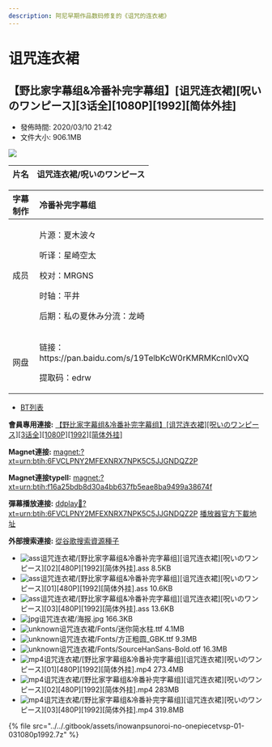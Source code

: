 ```yaml
---
description: 阿尼早期作品数码修复的《诅咒的连衣裙》
---
```


# 诅咒连衣裙

## 【野比家字幕组&冷番补完字幕组】\[诅咒连衣裙\]\[呪いのワンピース\]\[3话全\]\[1080P\]\[1992\]\[简体外挂\]

* 發佈時間: 2020/03/10 21:42
* 文件大小: 906.1MB



![](https://lain.bgm.tv/pic/cover/l/50/b5/194886_qjpZb.jpg)



| 片名 | 诅咒连衣裙/呪いのワンピース |
| :--- | :--- |


<table>
  <thead>
    <tr>
      <th style="text-align:left">&#x5B57;&#x5E55;&#x5236;&#x4F5C;</th>
      <th style="text-align:left">&#x51B7;&#x756A;&#x8865;&#x5B8C;&#x5B57;&#x5E55;&#x7EC4;</th>
    </tr>
  </thead>
  <tbody>
    <tr>
      <td style="text-align:left">&#x6210;&#x5458;</td>
      <td style="text-align:left">
        <p>&#x7247;&#x6E90;&#xFF1A;&#x590F;&#x6728;&#x6CE2;&#x3005;</p>
        <p>&#x542C;&#x8BD1;&#xFF1A;&#x661F;&#x5D0E;&#x7A7A;&#x592A;</p>
        <p>&#x6821;&#x5BF9;&#xFF1A;MRGNS</p>
        <p>&#x65F6;&#x8F74;&#xFF1A;&#x5E73;&#x4E95;</p>
        <p>&#x540E;&#x671F;&#xFF1A;&#x79C1;&#x306E;&#x590F;&#x4F11;&#x307F;&#x5206;&#x6D41;&#xFF1A;&#x9F99;&#x5D0E;</p>
      </td>
    </tr>
    <tr>
      <td style="text-align:left">&#x7F51;&#x76D8;</td>
      <td style="text-align:left">
        <p>&#x94FE;&#x63A5;&#xFF1A;https://pan.baidu.com/s/19TelbKcW0rKMRMKcnl0vXQ</p>
        <p>&#x63D0;&#x53D6;&#x7801;&#xFF1A;edrw</p>
      </td>
    </tr>
  </tbody>
</table>

* [BT列表](https://dmhy.anoneko.com/topics/view/536771_3_480P_1992.html#tabs-1)

**會員專用連接:** [【野比家字幕组&冷番补完字幕组】\[诅咒连衣裙\]\[呪いのワンピース\]\[3话全\]\[1080P\]\[1992\]\[简体外挂\]](https://dl.dmhy.org/2020/03/10/f16a25bdb8d30a4bb637fb5eae8ba9499a38674f.torrent)

**Magnet連接:** [magnet:?xt=urn:btih:6FVCLPNY2MFEXNRX7NPK5C5JJGNDQZ2P](magnet:?xt=urn:btih:6FVCLPNY2MFEXNRX7NPK5C5JJGNDQZ2P&dn=&tr=http%3A%2F%2F104.238.198.186%3A8000%2Fannounce&tr=udp%3A%2F%2F104.238.198.186%3A8000%2Fannounce&tr=http%3A%2F%2Ftracker.openbittorrent.com%3A80%2Fannounce&tr=udp%3A%2F%2Ftracker3.itzmx.com%3A6961%2Fannounce&tr=http%3A%2F%2Ftracker4.itzmx.com%3A2710%2Fannounce&tr=http%3A%2F%2Ftracker.publicbt.com%3A80%2Fannounce&tr=http%3A%2F%2Ftracker.prq.to%2Fannounce&tr=http%3A%2F%2Fopen.acgtracker.com%3A1096%2Fannounce&tr=https%3A%2F%2Ft-115.rhcloud.com%2Fonly_for_ylbud&tr=http%3A%2F%2Ftracker1.itzmx.com%3A8080%2Fannounce&tr=http%3A%2F%2Ftracker2.itzmx.com%3A6961%2Fannounce&tr=udp%3A%2F%2Ftracker1.itzmx.com%3A8080%2Fannounce&tr=udp%3A%2F%2Ftracker2.itzmx.com%3A6961%2Fannounce&tr=udp%3A%2F%2Ftracker3.itzmx.com%3A6961%2Fannounce&tr=udp%3A%2F%2Ftracker4.itzmx.com%3A2710%2Fannounce)

**Magnet連接typeII:** [magnet:?xt=urn:btih:f16a25bdb8d30a4bb637fb5eae8ba9499a38674f](magnet:?xt=urn:btih:f16a25bdb8d30a4bb637fb5eae8ba9499a38674f)

**彈幕播放連接:** [ddplay:magnet:?xt=urn:btih:6FVCLPNY2MFEXNRX7NPK5C5JJGNDQZ2P](ddplay:magnet:?xt=urn:btih:6FVCLPNY2MFEXNRX7NPK5C5JJGNDQZ2P&dn=&tr=http%3A%2F%2F104.238.198.186%3A8000%2Fannounce&tr=udp%3A%2F%2F104.238.198.186%3A8000%2Fannounce&tr=http%3A%2F%2Ftracker.openbittorrent.com%3A80%2Fannounce&tr=udp%3A%2F%2Ftracker3.itzmx.com%3A6961%2Fannounce&tr=http%3A%2F%2Ftracker4.itzmx.com%3A2710%2Fannounce&tr=http%3A%2F%2Ftracker.publicbt.com%3A80%2Fannounce&tr=http%3A%2F%2Ftracker.prq.to%2Fannounce&tr=http%3A%2F%2Fopen.acgtracker.com%3A1096%2Fannounce&tr=https%3A%2F%2Ft-115.rhcloud.com%2Fonly_for_ylbud&tr=http%3A%2F%2Ftracker1.itzmx.com%3A8080%2Fannounce&tr=http%3A%2F%2Ftracker2.itzmx.com%3A6961%2Fannounce&tr=udp%3A%2F%2Ftracker1.itzmx.com%3A8080%2Fannounce&tr=udp%3A%2F%2Ftracker2.itzmx.com%3A6961%2Fannounce&tr=udp%3A%2F%2Ftracker3.itzmx.com%3A6961%2Fannounce&tr=udp%3A%2F%2Ftracker4.itzmx.com%3A2710%2Fannounce) [播放器官方下載地址](http://www.dandanplay.com/?from=dmhy)

**外部搜索連接:** [從谷歌搜索資源種子](https://www.google.com/search?oe=utf-8&q=f16a25bdb8d30a4bb637fb5eae8ba9499a38674f)



* ![ass](https://dmhy.anoneko.com/images/icon/ass.gif)诅咒连衣裙/\[野比家字幕组&冷番补完字幕组\]\[诅咒连衣裙\]\[呪いのワンピース\]\[02\]\[480P\]\[1992\]\[简体外挂\].ass 8.5KB
* ![ass](https://dmhy.anoneko.com/images/icon/ass.gif)诅咒连衣裙/\[野比家字幕组&冷番补完字幕组\]\[诅咒连衣裙\]\[呪いのワンピース\]\[01\]\[480P\]\[1992\]\[简体外挂\].ass 10.6KB
* ![ass](https://dmhy.anoneko.com/images/icon/ass.gif)诅咒连衣裙/\[野比家字幕组&冷番补完字幕组\]\[诅咒连衣裙\]\[呪いのワンピース\]\[03\]\[480P\]\[1992\]\[简体外挂\].ass 13.6KB
* ![jpg](https://dmhy.anoneko.com/images/icon/jpg.gif)诅咒连衣裙/海报.jpg 166.3KB
* ![unknown](https://dmhy.anoneko.com/images/icon/unknown.gif)诅咒连衣裙/Fonts/迷你简水柱.ttf 4.1MB
* ![unknown](https://dmhy.anoneko.com/images/icon/unknown.gif)诅咒连衣裙/Fonts/方正粗圆\_GBK.ttf 9.3MB
* ![unknown](https://dmhy.anoneko.com/images/icon/unknown.gif)诅咒连衣裙/Fonts/SourceHanSans-Bold.otf 16.3MB
* ![mp4](https://dmhy.anoneko.com/images/icon/mp4.gif)诅咒连衣裙/\[野比家字幕组&冷番补完字幕组\]\[诅咒连衣裙\]\[呪いのワンピース\]\[01\]\[480P\]\[1992\]\[简体外挂\].mp4 273.4MB
* ![mp4](https://dmhy.anoneko.com/images/icon/mp4.gif)诅咒连衣裙/\[野比家字幕组&冷番补完字幕组\]\[诅咒连衣裙\]\[呪いのワンピース\]\[02\]\[480P\]\[1992\]\[简体外挂\].mp4 283MB
* ![mp4](https://dmhy.anoneko.com/images/icon/mp4.gif)诅咒连衣裙/\[野比家字幕组&冷番补完字幕组\]\[诅咒连衣裙\]\[呪いのワンピース\]\[03\]\[480P\]\[1992\]\[简体外挂\].mp4 319.8MB

{% file src="../../.gitbook/assets/inowanpsunoroi-no-onepiecetvsp-01-031080p1992.7z" %}

